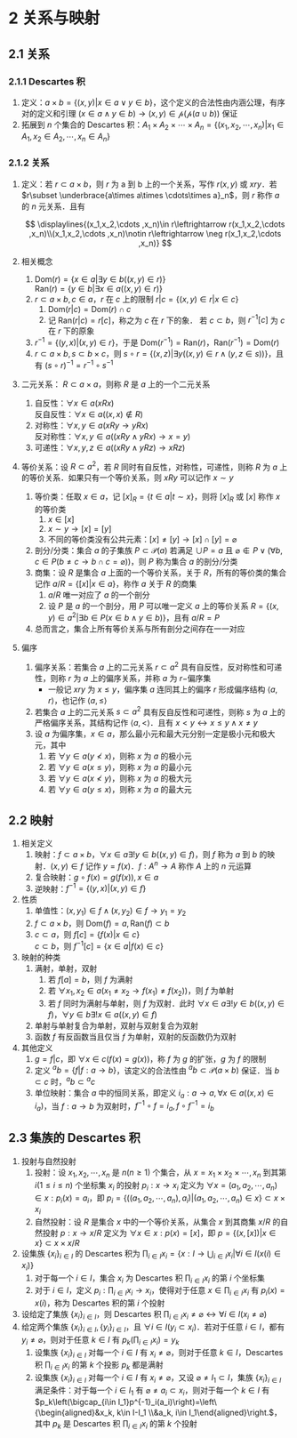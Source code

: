 # 2 关系与映射

## 2.1 关系
### 2.1.1 Descartes 积
1. 定义：$a\times b=\{(x,y)|x\in a \vee y\in b\}$，这个定义的合法性由内涵公理，有序对的定义和引理 $(x\in a \wedge y\in b)\to (x,y)\in \mathcal{p}(\mathcal{p}(a\cup b))$ 保证
2. 拓展到 $n$ 个集合的 $\mathrm{Descartes}$ 积：$A_1\times A_2\times \cdots \times A_n=\{(x_1,x_2,\cdots ,x_n)|x_1\in A_1,x_2\in A_2,\cdots ,x_n\in A_n\}$ 

### 2.1.2 关系
1. 定义：若 $r\subset a\times b$，则 $r$ 为 a 到 b 上的一个关系，写作 $r(x,y)$ 或 $xry$．若 $r\subset \underbrace{a\times a\times \cdots\times a}_n$，则 $r$ 称作 $a$ 的 $n$ 元关系．且有

    $$
    \displaylines{(x_1,x_2,\cdots ,x_n)\in r\leftrightarrow r(x_1,x_2,\cdots ,x_n)\\(x_1,x_2,\cdots ,x_n)\notin r\leftrightarrow \neg r(x_1,x_2,\cdots ,x_n)}
    $$

2. 相关概念
    1. $\mathrm{Dom}(r)=\{x\in a|\exists y\in b((x,y)\in r)\}$  
      $\mathrm{Ran}(r)=\{y\in b|\exists x\in a((x,y)\in r)\}$
    2. $r\subset a\times b,c\in a$，$r$ 在 $c$ 上的限制 $r|c=\{(x,y)\in r|x\in c\}$
        1. $\mathrm{Dom}(r|c)=\mathrm{Dom}(r)\cap c$
        2. 记 $\mathrm{Ran}(r|c)=r[c]$，称之为 $c$ 在 $r$ 下的象． 
          若 $c\subset b$，则 $r^{-1}[c]$ 为 $c$ 在 $r$ 下的原象
    3. $r^{-1}=\{(y,x)|(x,y)\in r\}$，于是 $\mathrm{Dom}(r^{-1})=\mathrm{Ran}(r)$，$\mathrm{Ran}(r^{-1})=\mathrm{Dom}(r)$
    4. $r\subset a\times b,s\subset b\times c$，则 $s\circ r=\{(x,z)|\exists y((x,y)\in r\wedge(y,z\in s))\}$，且有 $(s\circ r)^{-1}=r^{-1}\circ s^{-1}$
3. 二元关系： $R\subset a\times a$，则称 $R$ 是 $a$ 上的一个二元关系
    1. 自反性：$\forall x\in a(xRx)$  
      反自反性：$\forall x\in a((x,x)\notin R)$
    2. 对称性：$\forall x,y\in a(xRy\to yRx)$  
      反对称性：$\forall x,y\in a((xRy\wedge yRx)\to x=y)$
    3. 可递性：$\forall x,y,z\in a((xRy\wedge yRz)\to xRz)$
4. 等价关系：设 $R\subset a^2$，若 $R$ 同时有自反性，对称性，可递性，则称 $R$ 为 $a$ 上的等价关系．如果只有一个等价关系，则 $xRy$ 可以记作 $x\sim y$
    1. 等价类：任取 $x\in a$，记 $[x]_R=\{t\in a|t\sim x\}$，则将 $[x]_R$ 或 $[x]$ 称作 $x$ 的等价类
        1. $x\in [x]$
        2. $x\sim y\to [x]=[y]$
        3. 不同的等价类没有公共元素：$[x]\neq [y]\to [x]\cap [y]=\varnothing$
    2. 剖分/分类：集合 $a$ 的子集族 $P\subset \mathcal{P}(a)$ 若满足 $\cup P=a$ 且 $\varnothing \notin P\vee(\forall b,c\in P(b\neq c\to b\cap c=\varnothing))$，则 $P$ 称为集合 $a$ 的剖分/分类
    3. 商集：设 $R$ 是集合 $a$ 上面的一个等价关系，关于 $R$，所有的等价类的集合记作 $a/R=\{[x]|x\in a\}$，称作 $a$ 关于 $R$ 的商集
        1. $a/R$ 唯一对应了 $a$ 的一个剖分
        2. 设 $P$ 是 $a$ 的一个剖分，用 $P$ 可以唯一定义 $a$ 上的等价关系 $R=\{(x,y)\in a^2|\exists b\in P(x\in b\wedge y\in b)\}$，且有 $a/R=P$
    4. 总而言之，集合上所有等价关系与所有剖分之间存在一一对应
5. 偏序
    1. 偏序关系：若集合 $a$ 上的二元关系 $r\subset a^2$ 具有自反性，反对称性和可递性，则称 $r$ 为 $a$ 上的偏序关系，并称 $a$ 为 $r-$偏序集
        - 一般记 $xry$ 为 $x\leqslant y$，偏序集 $a$ 连同其上的偏序 $r$ 形成偏序结构 $\left< a,r\right>$，也记作 $\left< a,\leqslant \right>$
    2. 若集合 $a$ 上的二元关系 $s\subset a^2$ 具有反自反性和可递性，则称 $s$ 为 $a$ 上的严格偏序关系，其结构记作 $\left< a,<\right>$．且有 $x<y\leftrightarrow x\leqslant y\wedge x\neq y$
    3. 设 $a$ 为偏序集，$x\in a$，那么最小元和最大元分别一定是极小元和极大元，其中
        1. 若 $\forall y\in a(y\nless x)$，则称 $x$ 为 $a$ 的极小元
        2. 若 $\forall y\in a(x\leqslant y)$，则称 $x$ 为 $a$ 的最小元
        3. 若 $\forall y\in a(x\nless y)$，则称 $x$ 为 $a$ 的极大元
        4. 若 $\forall y\in a(y\leqslant x)$，则称 $x$ 为 $a$ 的最大元

## 2.2 映射
1. 相关定义
    1. 映射：$f\subset a\times b$，$\forall x\in a\exists !y\in b((x,y)\in f)$，则 $f$ 称为 $a$ 到 $b$ 的映射．$(x,y)\in f$ 记作 $y=f(x)$．$f:A^n\to A$ 称作 $A$ 上的 $n$ 元运算
    2. 复合映射：$g\circ f(x)=g(f(x)), x\in a$
    3. 逆映射：$f^{-1}=\{(y,x)|(x,y)\in f\}$
2. 性质
    1. 单值性：$(x,y_1)\in f \wedge (x,y_2)\in f\to y_1=y_2$
    2. $f\subset a\times b$，则 $\mathrm{Dom}(f)=a, \mathrm{Ran}(f)\subset b$
    3. $c\subset a$，则 $f[c]=\{f(x)|x\in c\}$  
      $c\subset b$，则 $f^{-1}[c]=\{x\in a|f(x)\in c\}$
3. 映射的种类
    1. 满射，单射，双射
        1. 若 $f[a]=b$，则 $f$ 为满射
        2. 若 $\forall x_1,x_2\in a(x_1\neq x_2\to f(x_1)\neq f(x_2))$，则 $f$ 为单射
        3. 若 $f$ 同时为满射与单射，则 $f$ 为双射．此时 $\forall x\in a\exists !y\in b((x,y)\in f)$，$\forall y\in b\exists !x\in a((x,y)\in f)$
    2. 单射与单射复合为单射，双射与双射复合为双射
    3. 函数 $f$ 有反函数当且仅当 $f$ 为单射，双射的反函数仍为双射
4. 其他定义
    1. $g=f|c$，即 $\forall x\in c(f(x)=g(x))$，称 $f$ 为 $g$ 的扩张，$g$ 为 $f$ 的限制
    2. 定义 ${}^{a}b=\{f|f:a\to b\}$，该定义的合法性由 ${}^{a}b\subset \mathcal{P}(a\times b)$ 保证．当 $b\subset c$ 时，${}^{a}b\subset {}^{a}c$
    3. 单位映射：集合 $a$ 中的恒同关系，即定义 $i_a: a\to a, \forall x\in a((x, x)\in i_a)$，当 $f: a\to b$ 为双射时，$f^{-1}\circ f=i_a, f\circ f^{-1}=i_b$

## 2.3 集族的 Descartes 积
1. 投射与自然投射
    1. 投射：设 $x_1, x_2, \cdots, x_n$ 是 $n(n\geqslant 1)$ 个集合，从 $x=x_1\times x_2\times \cdots, x_n$ 到其第 $i(1\leqslant i\leqslant n)$ 个坐标集 $x_i$ 的投射 $p_i: x\to x_i$ 定义为 $\forall x=(a_1, a_2, \cdots, a_n) \in x: p_i(x)=a_i$，即 $p_i=\{((a_1, a_2, \cdots, a_n), a_i)|(a_1, a_2, \cdots, a_n)\in x\}\subset x\times x_i$
    2. 自然投射：设 $R$ 是集合 $x$ 中的一个等价关系，从集合 $x$ 到其商集 $x/R$ 的自然投射 $p:x\to x/R$ 定义为 $\forall x\in x: p(x)=[x]$，即 $p=\{(x, [x])|x\in x\}\subset x\times x/R$
2. 设集族 $\{x_i\}_{i\in I}$ 的 $\mathrm{Descartes}$ 积为 $\prod_{i\in I}x_i=\{x: I\to \bigcup_{i\in I}x_i|\forall i\in I(x(i)\in x_i)\}$
    1. 对于每一个 $i\in I$，集合 $x_i$ 为 $\mathrm{Descartes}$ 积 $\prod_{i\in I}x_i$ 的第 $i$ 个坐标集
    2. 对于 $i\in I$，定义 $p_i: \prod_{i\in I}x_i \to x_i$，使得对于任意 $x\in \prod_{i\in I}x_i$ 有 $p_i(x)=x(i)$，称为 $\mathrm{Descartes}$ 积的第 $i$ 个投射
3. 设给定了集族 $\{x_i\}_{i\in I}$，则 $\mathrm{Descartes}$ 积 $\prod_{i\in I}x_i \neq \varnothing \leftrightarrow \forall i\in I(x_i\neq \varnothing)$
4. 给定两个集族 $\{x_i\}_{i\in I}, \{y_i\}_{i\in I}$，且 $\forall i\in I(y_i\subset x_i)$．若对于任意 $i\in I$，都有 $y_i\neq \varnothing$，则对于任意 $k\in I$ 有 $p_k\left(\prod_{i\in I}x_i\right)=y_k$
    1. 设集族 $\{x_i\}_{i\in I}$ 对每一个 $i\in I$ 有 $x_i\neq \varnothing$，则对于任意 $k\in I$，$\mathrm{Descartes}$ 积 $\prod_{i\in I}x_i$ 的第 $k$ 个投影 $p_k$ 都是满射
    2. 设集族 $\{x_i\}_{i\in I}$ 对每一个 $i\in I$ 有 $x_i\neq \varnothing$，又设 $\varnothing \neq I_1 \subset I$，集族 $\{x_i\}_{i\in I}$满足条件：对于每一个 $i\in I_1$ 有 $\varnothing \neq a_i\subset x_i$，则对于每一个 $k\in I$ 有 $p_k\left(\bigcap_{i\in I_1}p^{-1}_i(a_i)\right)=\left\{\begin{aligned}&x_k, k\in I-I_1 \\&a_k, i\in I_1\end{aligned}\right.$，其中 $p_k$ 是 $\mathrm{Descartes}$ 积 $\prod_{i\in I}x_i$ 的第 $k$ 个投射
